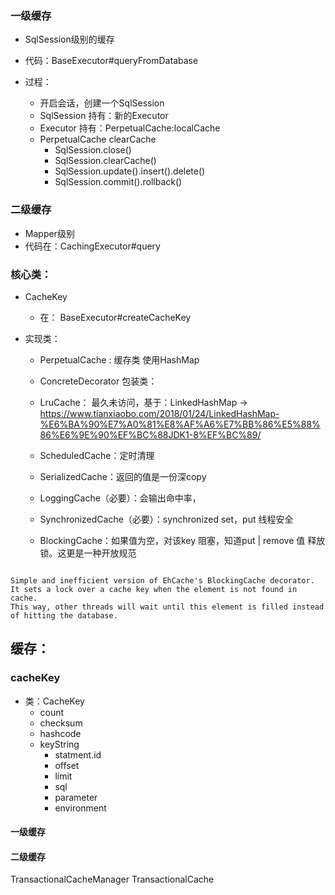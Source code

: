 
### 一级缓存
- SqlSession级别的缓存
- 代码：BaseExecutor#queryFromDatabase

- 过程：
    - 开启会话，创建一个SqlSession
    - SqlSession 持有：新的Executor
    - Executor  持有：PerpetualCache:localCache
    - PerpetualCache clearCache
        - SqlSession.close()
        - SqlSession.clearCache()
        - SqlSession.update().insert().delete()
        - SqlSession.commit().rollback()

### 二级缓存
- Mapper级别
- 代码在：CachingExecutor#query

### 核心类：
- CacheKey
    - 在： BaseExecutor#createCacheKey

- 实现类：
    - PerpetualCache : 缓存类 使用HashMap
    - ConcreteDecorator 包装类：
    - LruCache： 最久未访问，基于：LinkedHashMap -> https://www.tianxiaobo.com/2018/01/24/LinkedHashMap-%E6%BA%90%E7%A0%81%E8%AF%A6%E7%BB%86%E5%88%86%E6%9E%90%EF%BC%88JDK1-8%EF%BC%89/

    - ScheduledCache：定时清理
    - SerializedCache：返回的值是一份深copy
    - LoggingCache（必要）：会输出命中率，
    - SynchronizedCache（必要）：synchronized set，put 线程安全
    - BlockingCache：如果值为空，对该key 阻塞，知道put | remove 值 释放锁。这更是一种开放规范
```

Simple and inefficient version of EhCache's BlockingCache decorator.
It sets a lock over a cache key when the element is not found in cache.
This way, other threads will wait until this element is filled instead of hitting the database.
```

## 缓存：
### cacheKey
- 类：CacheKey
    - count
    - checksum
    - hashcode
    - keyString
        - statment.id
        - offset
        - limit
        - sql
        - parameter
        - environment


#### 一级缓存


#### 二级缓存
TransactionalCacheManager
    TransactionalCache
